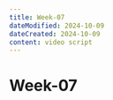```yaml
---
title: Week-07
dateModified: 2024-10-09
dateCreated: 2024-10-09
content: video script
---
```


# Week-07

